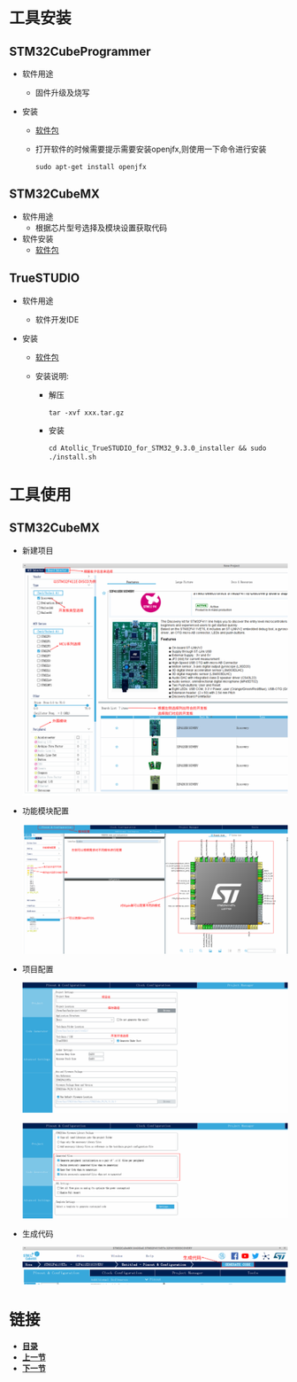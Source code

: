 # 工具安装

## STM32CubeProgrammer

* 软件用途

  * 固件升级及烧写

* 安装

  * [软件包](https://my.st.com/b/content/my_st_com/zh/products/development-tools/software-development-tools/stm32-software-development-tools/stm32-programmers/stm32cubeprog.license=1553478990792.product=STM32CubeProg.version=2.0.0.html)

  * 打开软件的时候需要提示需要安装openjfx,则使用一下命令进行安装

    ```shell
    sudo apt-get install openjfx
    ```



## STM32CubeMX

* 软件用途
  * 根据芯片型号选择及模块设置获取代码
* 软件安装
  * [软件包](https://www.st.com/content/st_com/en/products/development-tools/software-development-tools/stm32-software-development-tools/stm32-configurators-and-code-generators/stm32cubemx.html)



## TrueSTUDIO

* 软件用途

  * 软件开发IDE

* 安装

  * [软件包](https://atollic.com/resources/download/linux/linux-archive/?submissionGuid=f623b054-323a-4761-a08b-84a31b5b7adf)

  * 安装说明:

    * 解压

      ```shell
      tar -xvf xxx.tar.gz
      ```

    * 安装

      ```shell
      cd Atollic_TrueSTUDIO_for_STM32_9.3.0_installer && sudo ./install.sh
      ```

      



# 工具使用

## STM32CubeMX

* 新建项目

  ![](image/2-2-1.png)

* 功能模块配置

  ![](image/2-2-2.png)

* 项目配置

  ![](image/2-2-3.png)

  ![](image/2-2-4.png)

* 生成代码

  ![](image/2-2-5.png)





# 链接

- [**目录**](directory.md)
- [**上一节**]()
- [**下一节**]()

